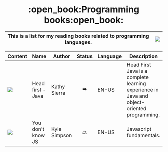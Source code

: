 <h1 align="center">:open_book:Programming books:open_book:</h1>

|This is a list for my reading books related to programming languages.|<img src="https://i.pinimg.com/originals/3e/8f/76/3e8f768b92d7556e6d6edf83d4e09c78.gif" align="right">|
|--------|--------|


|Content         | Name          | Author            | Status            |Language           |Description|
|----------------|---------------|-------------------|-------------------|-------------------|-----------|
|<img src="https://cdn.jsdelivr.net/gh/devicons/devicon/icons/java/java-plain-wordmark.svg" />|Head first - Java| Kathy Sierra|<p align="center">:arrow_right: </p>| EN-US|Head First Java is a complete learning experience in Java and object-oriented programming.|
|<img src="https://cdn.jsdelivr.net/gh/devicons/devicon/icons/javascript/javascript-original.svg" />|You don't know JS|Kyle Simpson|<p align="center">:soon: </p>|EN-US|Javascript fundamentals.|          
